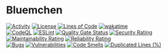# Bluemchen

[![Activity](https://img.shields.io/github/commit-activity/m/Ilikeracoons/Bluemchen)](https://github.com/Ilikeracoons/Bluemchen/pulse)
[![License](https://img.shields.io/github/license/Ilikeracoons/Bluemchen)](https://github.com/Ilikeracoons/Bluemchen/blob/main/LICENSE)
[![Lines of Code](https://sonarcloud.io/api/project_badges/measure?project=Ilikeracoons_Bluemchen&metric=ncloc)](https://sonarcloud.io/summary/new_code?id=Ilikeracoons_Bluemchen)
[![wakatime](https://wakatime.com/badge/user/018c6527-3288-4abd-a23b-ae2875c5528b/project/018c74ce-bbc9-42d1-bc2b-773c0fe71bb8.svg)](https://wakatime.com/badge/user/018c6527-3288-4abd-a23b-ae2875c5528b/project/018c74ce-bbc9-42d1-bc2b-773c0fe71bb8)<br>
[![CodeQL](https://github.com/Ilikeracoons/Bluemchen/actions/workflows/codeql.yml/badge.svg?branch=main)](https://github.com/Ilikeracoons/Bluemchen/actions/workflows/codeql.yml)
[![ESLint](https://github.com/Ilikeracoons/Bluemchen/actions/workflows/eslint.yml/badge.svg?branch=main)](https://github.com/Ilikeracoons/Bluemchen/actions/workflows/eslint.yml)
[![Quality Gate Status](https://sonarcloud.io/api/project_badges/measure?project=Ilikeracoons_Bluemchen&metric=alert_status)](https://sonarcloud.io/summary/new_code?id=Ilikeracoons_Bluemchen)
[![Security Rating](https://sonarcloud.io/api/project_badges/measure?project=Ilikeracoons_Bluemchen&metric=security_rating)](https://sonarcloud.io/summary/new_code?id=Ilikeracoons_Bluemchen)
[![Maintainability Rating](https://sonarcloud.io/api/project_badges/measure?project=Ilikeracoons_Bluemchen&metric=sqale_rating)](https://sonarcloud.io/summary/new_code?id=Ilikeracoons_Bluemchen)
[![Reliability Rating](https://sonarcloud.io/api/project_badges/measure?project=Ilikeracoons_Bluemchen&metric=reliability_rating)](https://sonarcloud.io/summary/new_code?id=Ilikeracoons_Bluemchen)<br>
[![Bugs](https://sonarcloud.io/api/project_badges/measure?project=Ilikeracoons_Bluemchen&metric=bugs)](https://sonarcloud.io/summary/new_code?id=Ilikeracoons_Bluemchen)
[![Vulnerabilities](https://sonarcloud.io/api/project_badges/measure?project=Ilikeracoons_Bluemchen&metric=vulnerabilities)](https://sonarcloud.io/summary/new_code?id=Ilikeracoons_Bluemchen)
[![Code Smells](https://sonarcloud.io/api/project_badges/measure?project=Ilikeracoons_Bluemchen&metric=code_smells)](https://sonarcloud.io/summary/new_code?id=Ilikeracoons_Bluemchen)
[![Duplicated Lines (%)](https://sonarcloud.io/api/project_badges/measure?project=Ilikeracoons_Bluemchen&metric=duplicated_lines_density)](https://sonarcloud.io/summary/new_code?id=Ilikeracoons_Bluemchen)
